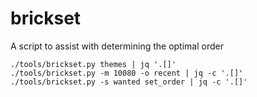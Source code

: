 # brickset

A script to assist with determining the optimal order

```
./tools/brickset.py themes | jq '.[]'
./tools/brickset.py -m 10080 -o recent | jq -c '.[]'
./tools/brickset.py -s wanted set_order | jq -c '.[]'
```